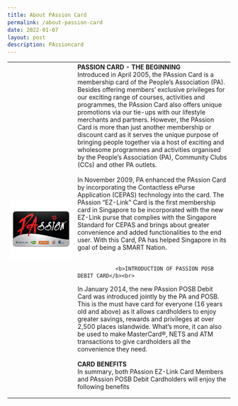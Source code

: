 ```yaml
---
title: About PAssion Card
permalink: /about-passion-card
date: 2022-01-07
layout: post
description: PAssioncard
---
```

<table width="100%">
  <tbody>
    <tr>
      <td width="30%"><img src="/images/PassionCard.png"/></td>
      <td width="70%">
				<b>PASSION CARD - THE BEGINNING</b><br>
<span>
Introduced in April 2005, the PAssion Card is a membership card of the People’s Association (PA).  Besides offering members’ exclusive privileges for our exciting range of courses, activities and programmes, the PAssion Card also offers unique promotions via our tie-ups with our lifestyle merchants and partners. However, the PAssion Card is more than just another membership or discount card as it serves the unique purpose of bringing people together via a host of exciting and wholesome programmes and activities organised by the People’s Association (PA), Community Clubs (CCs) and other PA outlets.</span><br><br>
<span>
In November 2009, PA enhanced the PAssion Card by incorporating the Contactless ePurse Application (CEPAS) technology into the card.  The PAssion “EZ-Link” Card is the first membership card in Singapore to be incorporated with the new EZ-Link purse that complies with the Singapore Standard for CEPAS and brings about greater convenience and added functionalities to the end user.  With this Card, PA has helped Singapore in its goal of being a SMART Nation.
				</span><br><br>

				<b>INTRODUCTION OF PASSION POSB DEBIT CARD</b><br>
<span>In January 2014, the new PAssion POSB Debit Card was introduced jointly by the PA and POSB. This is the must have card for everyone (16 years old and above) as it allows cardholders to enjoy greater savings, rewards and privileges at over 2,500 places islandwide. What’s more, it can also be used to make MasterCard®, NETS and ATM transactions to give cardholders all the convenience they need.</span><br><br>
				<b>CARD BENEFITS</b><br>
<span>In summary, both PAssion EZ-Link Card Members and PAssion POSB Debit Cardholders will enjoy the following benefits</span>
      </td>
    </tr>
  </tbody>
</table>